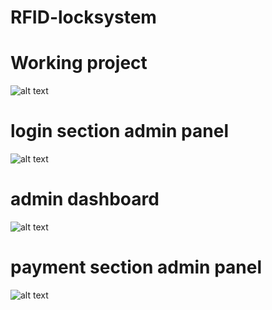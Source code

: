 # RFID-locksystem
# Working project 
![alt text](https://github.com/trevorsaudi/RFID-locksystem/blob/master/image/img1.jpg?raw=true)

# login section admin panel
![alt text](https://github.com/trevorsaudi/RFID-locksystem/blob/master/image/img2.jpg?raw=true)

# admin dashboard
![alt text](https://github.com/trevorsaudi/RFID-locksystem/blob/master/image/img3.jpg?raw=true)

# payment section admin panel 
![alt text](https://github.com/trevorsaudi/RFID-locksystem/blob/master/image/img4.jpg?raw=true)

